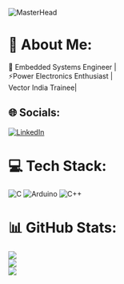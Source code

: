 ![MasterHead](https://github.com/user-attachments/assets/82e02869-5c74-40f9-b413-d48cdbd5dc97)


# 💫 About Me:
🎯 Embedded Systems Engineer | <br>⚡Power Electronics Enthusiast | <br>Vector India Trainee| 


## 🌐 Socials:
[![LinkedIn](https://img.shields.io/badge/LinkedIn-%230077B5.svg?logo=linkedin&logoColor=white)](https://linkedin.com/in/https://www.linkedin.com/in/prathamesh-salunkhe4/  ) 

# 💻 Tech Stack:
![C](https://img.shields.io/badge/c-%2300599C.svg?style=for-the-badge&logo=c&logoColor=white) ![Arduino](https://img.shields.io/badge/-Arduino-00979D?style=for-the-badge&logo=Arduino&logoColor=white) ![C++](https://img.shields.io/badge/c++-%2300599C.svg?style=for-the-badge&logo=c%2B%2B&logoColor=white)
# 📊 GitHub Stats:
![](https://github-readme-stats.vercel.app/api?username=prathameshsalunkhe&theme=github_dark&hide_border=false&include_all_commits=false&count_private=false)<br/>
![](https://github-readme-streak-stats.herokuapp.com/?user=prathameshsalunkhe&theme=github_dark&hide_border=false)<br/>
![](https://github-readme-stats.vercel.app/api/top-langs/?username=prathameshsalunkhe&theme=github_dark&hide_border=false&include_all_commits=false&count_private=false&layout=compact)

<!-- Proudly created with GPRM ( https://gprm.itsvg.in ) -->
